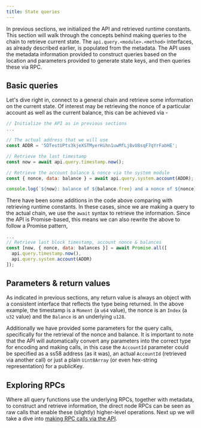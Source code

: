 ```yaml
---
title: State queries
---
```


In previous sections, we initialized the API and retrieved runtime constants. This section will walk through the concepts behind making queries to the chain to retrieve current state. The `api.query.<module>.<method>` interfaces, as already described earlier, is populated from the metadata. The API uses the metadata information provided to construct queries based on the location and parameters provided to generate state keys, and then queries these via RPC.


## Basic queries

Let's dive right in, connect to a general chain and retrieve some information on the current state. Of interest may be retrieving the nonce of a particular account as well as the current balance, this can be achieved via -

```js
// Initialize the API as in previous sections
...

// The actual address that we will use
const ADDR = '5DTestUPts3kjeXSTMyerHihn1uwMfLj8vU8sqF7qYrFabHE';

// Retrieve the last timestamp
const now = await api.query.timestamp.now();

// Retrieve the account balance & nonce via the system module
const { nonce, data: balance } = await api.query.system.account(ADDR);

console.log(`${now}: balance of ${balance.free} and a nonce of ${nonce}`);
```

There have been some additions in the code above comparing with retrieving runtime constants. In these cases, since we are making a query to the actual chain, we use the `await` syntax to retrieve the information. Since the API is Promise-based, this means we can also rewrite the above to follow a Promise pattern,

```js
...
// Retrieve last block timestamp, account nonce & balances
const [now, { nonce, data: balances }] = await Promise.all([
  api.query.timestamp.now(),
  api.query.system.account(ADDR)
]);
```


## Parameters & return values

As indicated in previous sections, any return value is always an object with a consistent interface that reflects the type being returned. In the above example, the timestamp is a `Moment` (a `u64` value), the nonce is an `Index` (a `u32` value) and the `Balance` is an underlying `u128`.

Additionally we have provided some parameters for the query calls, specifically for the retrieval of the nonce and balance. It is important to note that the API will automatically convert any parameters into the correct type for encoding and making calls, in this case the `AccountId` parameter could be specified as a ss58 address (as it was), an actual `AccountId` (retrieved via another call) or just a plain `Uint8Array` (or even hex-string representation) for a publicKey.


## Exploring RPCs

Where all query functions use the underlying RPCs, together with metadata, to construct and retrieve information, the direct node RPCs can be seen as raw calls that enable these (slightly) higher-level operations. Next up we will take a dive into [making RPC calls via the API](api.rpc.md).
